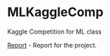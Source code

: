 # MLKaggleComp
Kaggle Competition for ML class

[Report](https://docs.google.com/document/d/1TcoNtqOu2oYDLIF9Rdw5whUpjGDxtwTQg8UUcV40IgY/edit?usp=sharing) - Report for the project.
